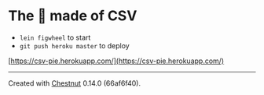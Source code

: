 # The 🍰 made of CSV

- `lein figwheel` to start
- `git push heroku master` to deploy

[https://csv-pie.herokuapp.com/](https://csv-pie.herokuapp.com/)

---

Created with [Chestnut](http://plexus.github.io/chestnut/) 0.14.0 (66af6f40).
